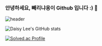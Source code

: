 ### 안녕하세요, 빼리냐옹이 Github 입니다 :) 👋
![header](https://capsule-render.vercel.app/api?type=wave&color=auto&height=300&section=header&text=hello%20everyone&fontSize=90)



![Daisy Lee's GitHub stats](https://github-readme-stats.vercel.app/api?username=BBARRY-Lee&show_icons=true&theme=radical)

[![Solved.ac Profile](http://mazassumnida.wtf/api/v2/generate_badge?boj=leejy1373)](https://solved.ac/leejy1373/)
